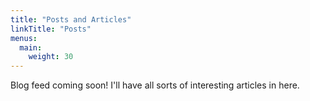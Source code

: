 ```yaml
---
title: "Posts and Articles"
linkTitle: "Posts"
menus:
  main:
    weight: 30
---
```


Blog feed coming soon! I'll have all sorts of interesting articles in here.
